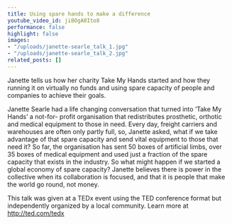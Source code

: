 ```yaml
---
title: Using spare hands to make a difference
youtube_video_id: ji8OgA0Ito8
performance: false
highlight: false
images:
- "/uploads/janette-searle_talk_1.jpg"
- "/uploads/janette-searle_talk_2.jpg"
related_posts: []
---
```


Janette tells us how her charity Take My Hands started and how they running it on virtually no funds and using spare capacity of people and companies to achieve their goals.

Janette Searle had a life changing conversation that turned into ‘Take My Hands’ a not-for- profit organisation that redistributes prosthetic, orthotic and medical equipment to those in need. Every day, freight carriers and warehouses are often only partly full, so, Janette asked, what if we take advantage of that spare capacity and send vital equipment to those that need it? So far, the organisation has sent 50 boxes of artificial limbs, over 35 boxes of medical equipment and used just a fraction of the spare capacity that exists in the industry. So what might happen if we started a global economy of spare capacity? Janette believes there is power in the collective when its collaboration is focused, and that it is people that make the world go round, not money.

This talk was given at a TEDx event using the TED conference format but independently organized by a local community. Learn more at http://ted.com/tedx
